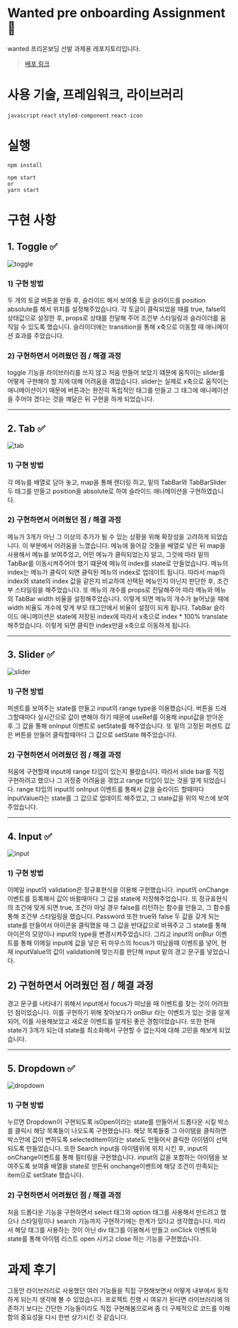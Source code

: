 # Wanted pre onboarding Assignment 🛫

wanted 프리온보딩 선발 과제용 레포지토리입니다.

> [배포 링크](https://6268dd22f4c9ef5b87fd49df--gleaming-crumble-17c74a.netlify.app/)

# 사용 기술, 프레임워크, 라이브러리

`javascript` `react` `styled-component` `react-icon`

# 실행

```
npm install
```

```
npm start
or
yarn start
```

# 구현 사항

## 1. Toggle ✅

![toggle](https://user-images.githubusercontent.com/71131248/165448574-0d152680-99b2-48e8-87ed-36dde6244435.gif)

### 1) 구현 방법

두 개의 토글 버튼을 만들 후, 슬라이드 해서 보여줄 토글 슬라이드를 position absolute를 해서 위치를 설정해주었습니다. 각 토글이 클릭되었을 때를 true, false의 상태값으로 설정한 후, props로 상태를 전달해 주어 조건부 스타일링과 슬라이더를 움직일 수 있도록 했습니다. 슬라이더에는 transition을 통해 x축으로 이동할 때 애니메이션 효과를 주었습니다.

### 2) 구현하면서 어려웠던 점 / 해결 과정

toggle 기능을 라이브러리를 쓰지 않고 처음 만들어 보았기 떄문에 움직이는 slider를 어떻게 구현해야 할 지에 대해 어려움을 겪었습니다.
slider는 실제로 x축으로 움직이는 애니메이션이기 때문에 버튼과는 완전히 독립적인 태그를 만들고 그 태그에 애니메이션을 주어야 겠다는 것을 꺠달은 뒤 구현을 하게 되었습니다.

---

## 2. Tab ✅

![tab](https://user-images.githubusercontent.com/71131248/165448580-2c8295c5-8cd8-4683-818d-52435374fab5.gif)

### 1) 구현 방법

각 메뉴를 배열로 담아 놓고, map을 통해 렌더링 하고, 밑의 TabBar와 TabBarSlider 두 태그를 만들고 position을 absolute로 하여 슬라이드 애니메이션을 구현하였습니다.

### 2) 구현하면서 어려웠던 점 / 해결 과정

메뉴가 3개가 아닌 그 이상의 추가가 될 수 있는 상황을 위해 확장성을 고려하게 되었습니다. 이 부분에서 어려움을 느꼈습니다. 메뉴에 들어갈 것들을 배열로 넣은 뒤 map을 사용해서 메뉴를 보여주었고, 어떤 메뉴가 클릭되었는지 알고, 그것에 따라 밑의 TabBar를 이동시켜주어야 했기 떄문에 메뉴의 index를 state로 만들었습니다. 메뉴의 index는 메뉴가 클릭이 되면 클릭된 메뉴의 index로 업데이트 됩니다. 따라서 map의 index와 state의 index 값을 같은지 비교하여 선택된 메뉴인지 아닌지 판단한 후, 조건부 스타일링을 해주었습니다. 또 메뉴의 개수를 props로 전달해주어 따라 메뉴와 메뉴의 TabBar width 비율을 설정해주었습니다. 이렇게 되면 메뉴의 개수가 늘어났을 때에 width 비율도 개수에 맞게 부모 태그안에서 비율이 설정이 되게 됩니다. TabBar 슬라이드 애니메이션은 state에 저장된 index에 따라서 x축으로 index \* 100% translate 해주었습니다. 이렇게 되면 클릭한 index만큼 x축으로 이동하게 됩니다.

---

## 3. Slider ✅

![slider](https://user-images.githubusercontent.com/71131248/165448586-2462818e-ccb1-4a69-bf8f-9a126ea14808.gif)

### 1) 구현 방법

퍼센트를 보여주는 state를 만들고 input의 range type을 이용했습니다. 버튼을 드래그할때마다 실시간으로 값이 변해야 하기 때문에 useRef를 이용해 input값을 받아온 후 그 값을 통해 onInput 이벤트로 setState를 해주었습니다. 또 밑의 고정된 퍼센트 값은 버튼을 만들어 클릭할때마다 그 값으로 setState 해주었습니다.

### 2) 구현하면서 어려웠던 점 / 해결 과정

처음에 구현할때 input에 range 타입이 있는지 몰랐습니다. 따라서 slide bar를 직접 구현하려고 했으나 그 과정중 어려움을 겪었고 range 타입이 있는 것을 알게 되었습니다. range 타입의 input의 onInput 이벤트를 통해서 값을 슬라이드 할때마다 inputValue라는 state를 그 값으로 업데이트 해주었고, 그 state값을 위의 박스에 보여주었습니다.

---

## 4. Input ✅

![input](https://user-images.githubusercontent.com/71131248/165448596-25481375-fef1-4b8b-ba15-10ced4f1d134.gif)

### 1) 구현 방법

이메일 input의 validation은 정규표현식을 이용해 구현했습니다. input의 onChange 이벤트를 등록해서 값이 바뀔때마다 그 값을 state에 저장해주었습니다. 또 정규표현식의 조건에 맞게 되면 true, 조건이 아닐 경우 false를 리턴하는 함수를 만들고, 그 함수를 통해 조건부 스타일링을 했습니다. Password 또한 true와 false 두 값을 갖게 되는 state를 만들어서 아이콘을 클릭했을 때 그 값을 반대값으로 바꿔주고 그 state를 통해 아이콘의 모양이나 input의 type을 변경시켜주었습니다. 그리고 input의 onBlur 이벤트를 통해 이메일 input에 값을 넣은 뒤 마우스의 focus가 떠났을때 이벤트를 넣어, 현재 inputValue의 값이 validation에 맞는지를 판단해 input 밑의 경고 문구를 넣었습니다.

## 2) 구현하면서 어려웠던 점 / 해결 과정

경고 문구를 나타내기 위해서 input에서 focus가 떠났을 때 이벤트를 찾는 것이 어려웠던 점이었습니다. 이를 구현하기 위해 찾아보다가 onBlur 라는 이벤트가 있는 것을 알게되어, 이를 사용해보았고 새로운 이벤트를 알게된 좋은 경험이었습니다. 또한 현재 state가 3개가 되는데 state를 최소화해서 구현할 수 없는지에 대해 고민을 해보게 되었습니다.

---

## 5. Dropdown ✅

![dropdown](https://user-images.githubusercontent.com/71131248/165449096-5774b27d-8e19-4ee4-a8a9-2f98a9435657.gif)

### 1) 구현 방법

누르면 Dropdown이 구현되도록 isOpen이라는 state를 만들어서 드롭다운 시킬 박스를 클릭시 해당 목록들이 나오도록 구현했습니다. 해당 목록들중 그 아이템을 클릭하면 박스안에 값이 변하도록 selectedItem이라는 state도 만들어서 클릭한 아이템이 선택되도록 만들었습니다. 또한 Search input을 아이템위에 위치 시킨 후, input의 onChange이벤트를 통해 필터링을 구현했습니다. input의 값을 포함하는 아이템을 보여주도록 보여줄 배열을 state로 만든뒤 onchange이벤트에 해당 조건이 만족되는 item으로 setState 했습니다.

### 2) 구현하면서 어려웠던 점 / 해결 과정

처음 드롭다운 기능을 구현하면서 select 태그와 option 태그를 사용해서 만드려고 했으나 스타일링이나 search 기능까지 구현하기에는 한계가 있다고 생각했습니다. 따라서 해당 태그를 사용하는 것이 아닌 div 태그를 이용해서 만들고 onClick 이벤트와 state를 통해 아이템 리스트 open 시키고 close 하는 기능을 구현했습니다.

# 과제 후기

그동안 라이브러리로 사용했던 여러 기능들을 직접 구현해보면서 어떻게 내부에서 동작하게 되는지 생각해 볼 수 있었습니다. 프로젝트 진행 시 여유가 된다면 라이브러리에 의존하기 보다는 간단한 기능들이라도 직접 구현해봄으로써 좀 더 구체적으로 코드를 이해함의 중요성을 다시 한번 상기시킨 것 같습니다.
